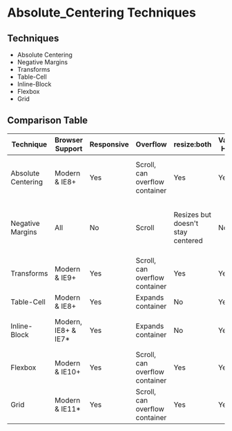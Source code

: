 # Absolute_Centering Techniques

## Techniques

* Absolute Centering
* Negative Margins
* Transforms
* Table-Cell
* Inline-Block
* Flexbox
* Grid

## Comparison Table

| Technique | Browser Support | Responsive | Overflow | resize:both | Variable Height | Major Caveats |
| ---- | ---- | ---- | ---- | ---- | ---- | ---- |
| Absolute Centering | Modern & IE8+ | Yes | Scroll, can overflow container | Yes | Yes* | Variable Height not perfect cross-browser |
| Negative Margins | All | No | Scroll | Resizes but doesn't stay centered | No | Not responsive, margins must be calculated manually |
| Transforms | Modern & IE9+ | Yes | Scroll, can overflow container | Yes | Yes | Blurry rendering |
| Table-Cell | Modern & IE8+ | Yes | Expands container | No | Yes | Extra markup |
| Inline-Block | Modern, IE8+ & IE7* | Yes | Expands container | No | Yes | Requires container, hacky styles |
| Flexbox | Modern & IE10+ | Yes | Scroll, can overflow container | Yes | Yes | Requires container, vendor prefixes |
| Grid | Modern & IE11* | Yes | Scroll, can overflow container | Yes | Yes | Requires container, vendor prefixes |
